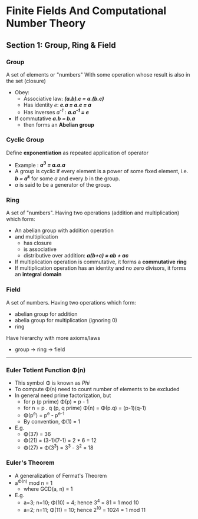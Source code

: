 # Finite Fields And Computational Number Theory

## Section 1: Group, Ring & Field

### Group

A set of elements or "numbers"
With some operation whose result is also in the set (closure)

* Obey: 
	* Associative law:  ***(a.b).c = a.(b.c)***
	* Has identity *e*: ***e.a = a.e = a***
	* Has inverses *a<sup>-1</sup>* : ***a.a<sup>-1</sup> = e***
* If commutative    ***a.b = b.a***
	* then forms an **Abelian group**

### Cyclic Group

Define **exponentiation** as repeated application of operator

* Example : ***a<sup>3</sup> = a.a.a***
* A group is cyclic if every element is a power of some fixed element, i.e. ***b = a<sup>k</sup>*** for some *a* and every *b* in the group.
* *a* is said to be a generator of the group.

### Ring

A set of "numbers". Having two operations (addition and multiplication) which form: 
* An abelian group with addition operation
* and multiplication
	* has closure 
	* is associative
	* distributive over addition: ***a(b+c) = ab + ac***
* If multiplication operation is commutative, it forms a **commutative ring**
* If multiplication operation has an identity and no zero divisors, it forms an **integral domain**

### Field

A set of numbers. Having two operations which form:
* abelian group for addition
* abelia group for multiplication (ignoring 0)
* ring

Have hierarchy with more axioms/laws
* group -> ring -> field

---

### Euler Totient Function Φ(n)

+ This symbol Φ is known as *Phi*
+ To compute Φ(n) need to count number of elements to be excluded
+ In general need prime factorization, but
	+ for p (p prime)     Φ(p) = p - 1
	+ for n = p . q (p, q prime) Φ(n) = Φ(p.q) = (p-1)(q-1)
	+ Φ(p<sup>e</sup>) = p<sup>e</sup> - p<sup>e-1</sup>
	+ By convention, Φ(1) = 1
+ E.g.
	+ Φ(37) = 36
	+ Φ(21) = (3-1)(7-1) = 2 * 6 = 12
	+ Φ(27) = Φ(3<sup>3</sup>) = 3<sup>3</sup> - 3<sup>2</sup> = 18

### Euler's Theorem

+ A generalization of Fermat's Theorem
+ a<sup>Φ(n)</sup> mod n = 1
	+ where GCD(a, n) = 1
+ E.g.
	+ a=3; n=10; Φ(10) = 4;
	 hence 3<sup>4</sup> = 81 = 1 mod 10
	 + a=2; n=11; Φ(11) = 10;
	 hence 2<sup>10</sup> = 1024 = 1 mod 11


